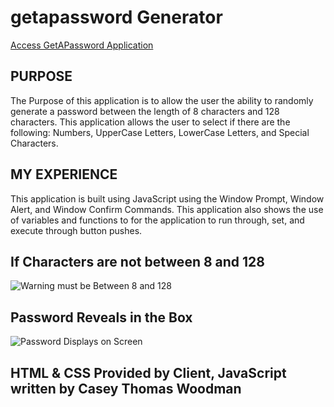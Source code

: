 <!-- Name of Application -->

# getapassword Generator

<!-- Link to Application -->

[Access GetAPassword Application](https://caseywoodman.github.io/getapassword/)

<!-- Purpose of Application -->

## PURPOSE

The Purpose of this application is to allow the user the ability to randomly generate a password between the length of 8 characters and 128 characters. This application allows the user to select if there are the following: Numbers, UpperCase Letters, LowerCase Letters, and Special Characters.

<!-- My Experience -->

## MY EXPERIENCE

This application is built using JavaScript using the Window Prompt, Window Alert, and Window Confirm Commands. This application also shows the use of variables and functions to for the application to run through, set, and execute through button pushes.

<!-- Screen Shots -->

## If Characters are not between 8 and 128

![Warning must be Between 8 and 128](../getapassword/Assets/Between%208-128%20Warning.png)

## Password Reveals in the Box

![Password Displays on Screen](../getapassword/Assets/Password%20Display.png)

<!-- Created by/ Credits -->

## HTML & CSS Provided by Client, JavaScript written by Casey Thomas Woodman
